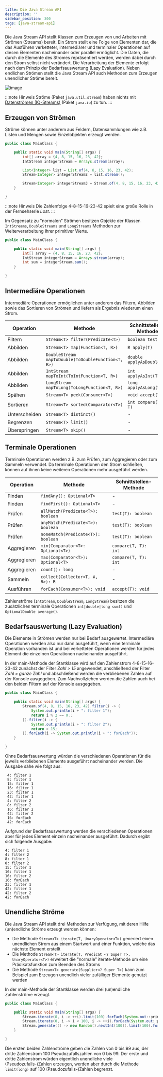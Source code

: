 ```yaml
---
title: Die Java Stream API
description: ''
sidebar_position: 300
tags: [java-stream-api]
---
```


Die Java Stream API stellt Klassen zum Erzeugen von und Arbeiten mit Strömen (Streams) bereit. Ein Strom stellt eine Folge von Elementen dar, die das Ausführen verketteter, intermediärer und terminaler Operationen auf diesen Elementen nacheinander oder parallel 
ermöglicht. Die Daten, die durch die Elemente des Stromes repräsentiert werden, werden dabei durch den Strom selbst nicht verändert. Die Verarbeitung der Elemente erfolgt nach dem Prinzip der Bedarfsauswertung (Lazy Evaluation). Neben endlichen Strömen stellt 
die Java Stream API auch Methoden zum Erzeugen unendlicher Ströme bereit.

![image](https://user-images.githubusercontent.com/47243617/170433119-1c214acd-b1c7-4171-8cbc-1f259d824892.png)

:::note Hinweis
Ströme (Paket `java.util.stream`) haben nichts mit [Datenströmen (IO-Streams)](io-streams.md) (Paket `java.io`) zu tun.
:::

## Erzeugen von Strömen
Ströme können unter anderem aus Feldern, Datensammlungen wie z.B. Listen und Mengen sowie Einzelobjekten erzeugt werden. 

```java
public class MainClass {

    public static void main(String[] args) {        
        int[] array = {4, 8, 15, 16, 23, 42};
        IntStream integerStream = Arrays.stream(array);

        List<Integer> list = List.of(4, 8, 15, 16, 23, 42);
        Stream<Integer> integerStream2 = list.stream();

        Stream<Integer> integerStream3 = Stream.of(4, 8, 15, 16, 23, 42);
    }

}
```

:::note Hinweis
Die Zahlenfolge 4-8-15-16-23-42 spielt eine große Rolle in der Fernsehserie _Lost_.
:::

Im Gegensatz zu "normalen" Strömen besitzen Objekte der Klassen `IntStreams`, `DoubleStreams` und `LongStreams` Methoden zur Weiterverarbeitung ihrer primitiver Werte.

```java
public class MainClass {

    public static void main(String[] args) {
        int[] array = {4, 8, 15, 16, 23, 42};
        IntStream integerStream = Arrays.stream(array);
        int sum = integerStream.sum();
    }
    
}
```

## Intermediäre Operationen
Intermediäre Operationen ermöglichen unter anderem das Filtern, Abbilden sowie das Sortieren von Strömen und liefern als Ergebnis wiederum einen Strom.

| Operation     | Methode                                            | Schnittstellen-Methode    |
| ------------- | -------------------------------------------------- | ------------------------- |
| Filtern       | `Stream<T> filter(Predicate<T>)`                   | `boolean test(T)`         |
| Abbilden      | `Stream<T> map(Function<T, R>)`                    | `R apply(T)`              |
| Abbilden      | `DoubleStream mapToDouble(ToDoubleFunction<T, R>)` | `double applyAsDouble(T)` |
| Abbilden      | `IntStream mapToInt(ToIntFunction<T, R>)`          | `int applyAsInt(T)`       |
| Abbilden      | `LongStream mapToLong(ToLongFunction<T, R>)`       | `long applyAsLong(T)`     |
| Spähen        | `Stream<T> peek(Consumer<T>)`                      | `void accept(T)`          |
| Sortieren     | `Stream<T> sorted(Comparator<T>)`                  | `int compare(T, T)`       |
| Unterscheiden | `Stream<T> distinct()`                             | -                         |
| Begrenzen     | `Stream<T> limit()`                                | -                         |
| Überspringen  | `Stream<T> skip()`                                 | -                         |

## Terminale Operationen
Terminale Operationen werden z.B. zum Prüfen, zum Aggregieren oder zum Sammeln verwendet. Da terminale Operationen den Strom schließen, können auf ihnen keine weiteren Operationen mehr ausgeführt werden.

| Operation   | Methode                            | Schnittstellen-Methode |
| ----------- | ---------------------------------- | ---------------------- |
| Finden      | `findAny(): Optional<T>`           | -                      |
| Finden      | `findFirst(): Optional<T>`         | -                      |
| Prüfen      | `allMatch(Predicate<T>): boolean`  | `test(T): boolean`     |
| Prüfen      | `anyMatch(Predicate<T>): boolean`  | `test(T): boolean`     |
| Prüfen      | `noneMatch(Predicate<T>): boolean` | `test(T): boolean`     |
| Aggregieren | `min(Comparator<T>: Optional<T>)`  | `compare(T, T): int`   |
| Aggregieren | `max(Comparator<T>): Optional<T>`  | `compare(T, T): int`   |
| Aggregieren | `count(): long`                    | -                      |
| Sammeln     | `collect(Collector<T, A, R>): R`   | -                      |
| Ausführen   | `forEach(Consumer<T>): void`       | `accept(T): void`      |

Zahlenströme (`IntStream`, `DoubleStream`, `LongStream`) besitzen die zusätzlichen terminale Operationen `int|double|long sum()` und `OptionalDouble average()`.

## Bedarfsauswertung (Lazy Evaluation)
Die Elemente in Strömen werden nur bei Bedarf ausgewertet. Intermediäre Operationen werden also nur dann ausgeführt, wenn eine terminale Operation vorhanden ist und bei verketteten Operationen werden für jedes Element die einzelnen Operationen nacheinander 
ausgeführt.

In der main-Methode der Startklasse wird auf den Zahlenstrom 4-8-15-16-23-42 zunächst der Filter _Zahl > 15_ angewendet, anschließend der Filter _Zahl = ganze Zahl_ und abschließend werden die verbliebenen Zahlen auf der Konsole ausgegeben. Zum Nachvollziehen
werden die Zahlen auch bei den beiden Filtern auf der Konsole ausgegeben.

```java
public class MainClass {

    public static void main(String[] args) {
        Stream.of(4, 8, 15, 16, 23, 42).filter(i -> {
            System.out.println(i + ": filter 1");
            return i % 2 == 0;;
        }).filter(i -> {
            System.out.println(i + ": filter 2");
            return > 15;
        }).forEach(i -> System.out.println(i + ": forEach"));
    }

}
```

Ohne Bedarfsauswertung würden die verschiedenen Operationen für die jeweils verbliebenen Elemente ausgeführt nacheinander werden. Die Ausgabe sähe wie folgt aus:

```
 4: filter 1
 8: filter 1
 15: filter 1
 16: filter 1
 23: filter 1
 42: filter 1
 4: filter 2
 8: filter 2
 16: filter 2
 42: filter 2
 16: forEach
 42: forEach
 ```
 
Aufgrund der Bedarfsauswertung werden die verschiedenen Operationen aber für jedes Element einzeln nacheinander ausgeführt. Dadurch ergibt sich folgende Ausgabe:

```
4: filter 1
4: filter 2
8: filter 1
8: filter 2
15: filter 1
16: filter 1
16: filter 2
16: forEach
23: filter 1
42: filter 1
42: filter 2
42: forEach
```

## Unendliche Ströme
Die Java Stream API stellt drei Methoden zur Verfügung, mit deren Hilfe (un)endliche Ströme erzeugt werden können:
- Die Methode `Stream<T> iterate(T, UnaryOperator<T>)` generiert einen unendlichen Strom aus einem Startwert und einer Funktion, welche das nächste Element erstellt
- Die Methode `Stream<T> iterate(T, Predicat <? Super T>, UnaryOperator<T>)` erweitert die "normale" iterate-Methode um eine Prädikatsfunktion zum Beenden des Stroms
- Die Methode `Stream<T> generate(Supplier<? Super T>)` kann zum Beispiel zum Erzeugen unendlich vieler zufälliger Elemente genutzt werden

In der main-Methode der Startklasse werden drei (un)endliche Zahlenströme erzeugt.

```java
public class MainClass {

    public static void main(String[] args) {
        Stream.iterate(0, i -> ++i).limit(100).forEach(System.out::println);
        Stream.iterate(0, i -> i < 100, i -> ++i).forEach(System.out::println);
        Stream.generate(() -> new Random().nextInt(100)).limit(100).forEach(System.out::println);
    }

}
```

Die ersten beiden Zahlenströme geben die Zahlen von 0 bis 99 aus, der dritte Zahlenstrom 100 Pseudozufallszahlen von 0 bis 99. Der erste und dritte Zahlenstrom würden eigentlich unendliche viele (Pseudozufalls-)Zahlen erzeugen, werden aber durch die Methode 
`limit(long)` auf 100 (Pseudozufalls-)Zahlen begrenzt.
